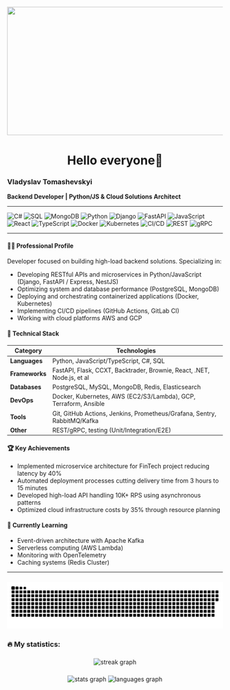 <br clear="both">

<div align="center">
  <img height="300" width="600" src="https://user-images.githubusercontent.com/74038190/225813708-98b745f2-7d22-48cf-9150-083f1b00d6c9.gif"  />
</div>

###

<h1 align="center">Hello everyone👋</h1>




### Vladyslav Tomashevskyi 

**Backend Developer | Python/JS & Cloud Solutions Architect**  

---

![C#](https://img.shields.io/badge/-C%23-239120?logo=c-sharp&logoColor=white)
![SQL](https://img.shields.io/badge/-SQL-4479A1?logo=postgresql&logoColor=white)
![MongoDB](https://img.shields.io/badge/-MongoDB-47A248?logo=mongodb&logoColor=white)
![Python](https://img.shields.io/badge/-Python-3776AB?logo=python&logoColor=white)
![Django](https://img.shields.io/badge/-Django-092E20?logo=django&logoColor=white)
![FastAPI](https://img.shields.io/badge/-FastAPI-009688?logo=fastapi&logoColor=white)
![JavaScript](https://img.shields.io/badge/-JavaScript-F7DF1E?logo=javascript&logoColor=black)
![React](https://img.shields.io/badge/-React-61DAFB?logo=react&logoColor=white)
![TypeScript](https://img.shields.io/badge/-TypeScript-3178C6?logo=typescript&logoColor=white)
![Docker](https://img.shields.io/badge/-Docker-2496ED?logo=docker&logoColor=white)
![Kubernetes](https://img.shields.io/badge/-Kubernetes-326CE5?logo=kubernetes&logoColor=white)
![CI/CD](https://img.shields.io/badge/-CI/CD-2088FF?logo=githubactions&logoColor=white)
![REST](https://img.shields.io/badge/-REST%20API-FF6F00?logo=fastapi&logoColor=white)
![gRPC](https://img.shields.io/badge/-gRPC-448AFF?logo=grpc&logoColor=white)

---

#### 👨‍💻 Professional Profile  
Developer focused on building high-load backend solutions. Specializing in:  
- Developing RESTful APIs and microservices in Python/JavaScript (Django, FastAPI / Express, NestJS)  
- Optimizing system and database performance (PostgreSQL, MongoDB)  
- Deploying and orchestrating containerized applications (Docker, Kubernetes)  
- Implementing CI/CD pipelines (GitHub Actions, GitLab CI)  
- Working with cloud platforms AWS and GCP  

#### 🔧 Technical Stack  
| Category       | Technologies                                                                 |
|----------------|------------------------------------------------------------------------------|
| **Languages**  | Python, JavaScript/TypeScript, C#, SQL                                       |
| **Frameworks** | FastAPI, Flask, CCXT, Backtrader, Brownie, React, .NET, Node.js, et al       |
| **Databases**  | PostgreSQL, MySQL, MongoDB, Redis, Elasticsearch                             |
| **DevOps**     | Docker, Kubernetes, AWS (EC2/S3/Lambda), GCP, Terraform, Ansible             |
| **Tools**      | Git, GitHub Actions, Jenkins, Prometheus/Grafana, Sentry, RabbitMQ/Kafka     |
| **Other**      | REST/gRPC, testing (Unit/Integration/E2E)                                    |

#### 🏆 Key Achievements  
- Implemented microservice architecture for FinTech project reducing latency by 40%
- Automated deployment processes cutting delivery time from 3 hours to 15 minutes
- Developed high-load API handling 10K+ RPS using asynchronous patterns
- Optimized cloud infrastructure costs by 35% through resource planning

#### 🌱 Currently Learning  
- Event-driven architecture with Apache Kafka  
- Serverless computing (AWS Lambda)  
- Monitoring with OpenTelemetry  
- Caching systems (Redis Cluster)  

---

###

<p align="center">
 <img width="600" src="assets/github-snake.svg" alt="snake"/>
</p>

###

<h3 align="left">🔥 My statistics:</h3>

###

<div align="center">
  <img src="https://streak-stats.demolab.com/?user=Tomashevskyi-Vladyslav&locale=en&mode=daily&theme=dark&hide_border=false&border_radius=5&order=3" height="220" alt="streak graph"/>
</div>

###

<div align="center">
  <img src="https://github-readme-stats.vercel.app/api?username=Tomashevskyi-Vladyslav&hide_title=false&hide_rank=false&show_icons=true&include_all_commits=true&count_private=true&disable_animations=false&theme=dracula&locale=en&hide_border=false&order=1" height="150" alt="stats graph"  />
  <img src="https://github-readme-stats.vercel.app/api/top-langs?username=Tomashevskyi-Vladyslav&locale=en&hide_title=false&layout=compact&card_width=320&langs_count=5&theme=dracula&hide_border=false&order=2%22%20height=%22150%22%20alt=%22languages%20graph" height="150" alt="languages graph"  />
</div>

###
